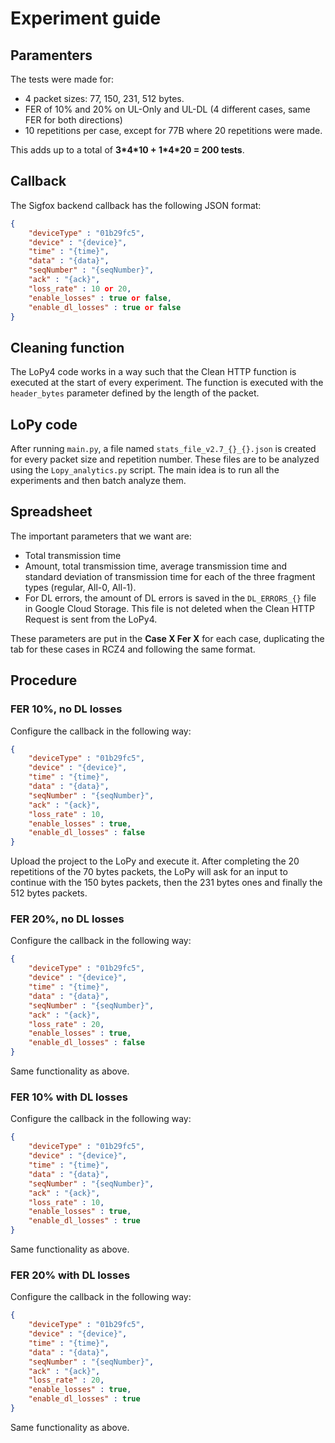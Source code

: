# Experiment guide

## Paramenters

The tests were made for:
* 4 packet sizes: 77, 150, 231, 512 bytes.
* FER of 10% and 20% on UL-Only and UL-DL (4 different cases, same FER for both directions)
* 10 repetitions per case, except for 77B where 20 repetitions were made.

This adds up to a total of **3\*4\*10 + 1\*4\*20 = 200 tests**.

## Callback

The Sigfox backend callback has the following JSON format:
```json
{
    "deviceType" : "01b29fc5",
    "device" : "{device}",
    "time" : "{time}",
    "data" : "{data}",
    "seqNumber" : "{seqNumber}",
    "ack" : "{ack}",
    "loss_rate" : 10 or 20,
    "enable_losses" : true or false,
    "enable_dl_losses" : true or false
}
```

## Cleaning function

The LoPy4 code works in a way such that the Clean HTTP function is executed at the start of every experiment. The function is executed with the `header_bytes` parameter defined by the length of the packet.

## LoPy code

After running `main.py`, a file named `stats_file_v2.7_{}_{}.json` is created for every packet size and repetition number. These files are to be analyzed using the `Lopy_analytics.py` script.
The main idea is to run all the experiments and then batch analyze them.

## Spreadsheet

The important parameters that we want are:
* Total transmission time
* Amount, total transmission time, average transmission time and standard deviation of transmission time for each of the three fragment types (regular, All-0, All-1).
* For DL errors, the amount of DL errors is saved in the `DL_ERRORS_{}` file in Google Cloud Storage. This file is not deleted when the Clean HTTP Request is sent from the LoPy4.

These parameters are put in the **Case X Fer X** for each case, duplicating the tab for these cases in RCZ4 and following the same format.

## Procedure

### FER 10%, no DL losses

Configure the callback in the following way:

```json
{
    "deviceType" : "01b29fc5",
    "device" : "{device}",
    "time" : "{time}",
    "data" : "{data}",
    "seqNumber" : "{seqNumber}",
    "ack" : "{ack}",
    "loss_rate" : 10,
    "enable_losses" : true,
    "enable_dl_losses" : false
}
```

Upload the project to the LoPy and execute it. After completing the 20 repetitions of the 70 bytes packets, the LoPy will ask for an input to continue with the 150 bytes packets, then the 231 bytes ones and finally the 512 bytes packets.

### FER 20%, no DL losses

Configure the callback in the following way:

```json
{
    "deviceType" : "01b29fc5",
    "device" : "{device}",
    "time" : "{time}",
    "data" : "{data}",
    "seqNumber" : "{seqNumber}",
    "ack" : "{ack}",
    "loss_rate" : 20,
    "enable_losses" : true,
    "enable_dl_losses" : false
}
```

Same functionality as above.

### FER 10% with DL losses

Configure the callback in the following way:

```json
{
    "deviceType" : "01b29fc5",
    "device" : "{device}",
    "time" : "{time}",
    "data" : "{data}",
    "seqNumber" : "{seqNumber}",
    "ack" : "{ack}",
    "loss_rate" : 10,
    "enable_losses" : true,
    "enable_dl_losses" : true
}
```

Same functionality as above.

### FER 20% with DL losses

Configure the callback in the following way:

```json
{
    "deviceType" : "01b29fc5",
    "device" : "{device}",
    "time" : "{time}",
    "data" : "{data}",
    "seqNumber" : "{seqNumber}",
    "ack" : "{ack}",
    "loss_rate" : 20,
    "enable_losses" : true,
    "enable_dl_losses" : true
}
```

Same functionality as above.